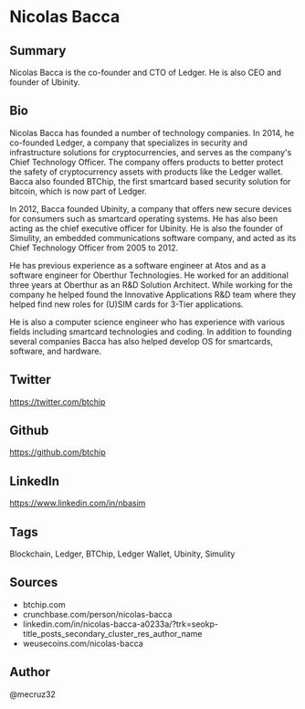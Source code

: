 # Nicolas Bacca

## Summary
Nicolas Bacca is the co-founder and CTO of Ledger. He is also CEO and founder of Ubinity.

## Bio
Nicolas Bacca has founded a number of technology companies. In 2014, he co-founded Ledger, a company that specializes in security and infrastructure solutions for cryptocurrencies, and serves as the company's Chief Technology Officer. The company offers products to better protect the safety of cryptocurrency assets with products like the Ledger wallet. Bacca also founded BTChip, the first smartcard based security solution for bitcoin, which is now part of Ledger.

In 2012, Bacca founded Ubinity, a company that offers new secure devices for consumers such as smartcard operating systems. He has also been acting as the chief executive officer for Ubinity. He is also the founder of Simulity, an embedded communications software company, and acted as its Chief Technology Officer from 2005 to 2012. 

He has previous experience as a software engineer at Atos and as a software engineer for Oberthur Technologies. He worked for an additional three years at Oberthur as an R&D Solution Architect. While working for the company he helped found the Innovative Applications R&D team where they helped find new roles for (U)SIM cards for 3-Tier applications.

He is also a computer science engineer who has experience with various fields including smartcard technologies and coding. In addition to founding several companies Bacca has also helped develop OS for smartcards, software, and hardware. 

## Twitter
https://twitter.com/btchip

## Github
https://github.com/btchip

## LinkedIn
https://www.linkedin.com/in/nbasim

## Tags
Blockchain, Ledger, BTChip, Ledger Wallet, Ubinity, Simulity

## Sources
- btchip.com
- crunchbase.com/person/nicolas-bacca
- linkedin.com/in/nicolas-bacca-a0233a/?trk=seokp-title_posts_secondary_cluster_res_author_name
- weusecoins.com/nicolas-bacca

## Author
@mecruz32
